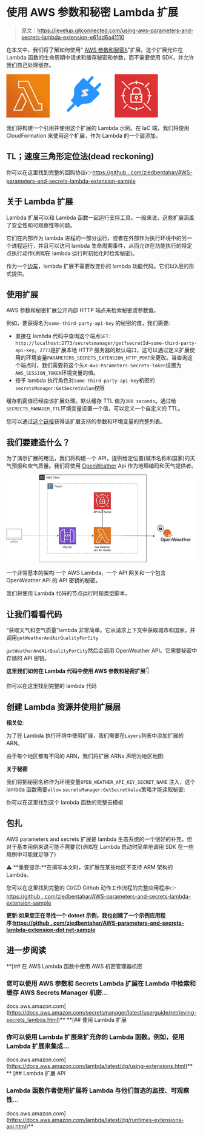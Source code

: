 # 使用 AWS 参数和秘密 Lambda 扩展

> 原文：<https://levelup.gitconnected.com/using-aws-parameters-and-secrets-lambda-extension-e61dd6a41110>

在本文中，我们将了解如何使用" [AWS 参数和秘密λ](https://docs.aws.amazon.com/secretsmanager/latest/userguide/retrieving-secrets_lambda.html)"扩展。这个扩展允许在 Lambda 函数的生命周期中请求和缓存秘密和参数，而不需要使用 SDK，并允许我们自己处理缓存。

![](img/96c50d0a504ae781cb03cc8da591f532.png)

我们将构建一个引用并使用这个扩展的 Lambda 示例。在 IaC 端，我们将使用 CloudFormation 来使用这个扩展，作为 Lambda 的一个层添加。

## TL；速度三角形定位法(dead reckoning)

你可以在这里找到完整的回购协议👉[https://github . com/ziedbentahar/AWS-parameters-and-secrets-lambda-extension-sample](https://github.com/ziedbentahar/aws-parameters-and-secrets-lambda-extension-sample)

## 关于 Lambda 扩展

Lambda 扩展可以和 Lambda 函数一起运行支持工具。一般来说，这些扩展涵盖了安全性和可观察性等问题。

它们在内部作为 lambda 进程的一部分运行，或者在外部作为执行环境中的另一个进程运行，并且可以访问 lambda 生命周期事件，从而允许在功能执行的特定点执行动作(*例如*在 lambda 运行时初始化时检索秘密)。

作为一个[边车](https://learn.microsoft.com/en-us/azure/architecture/patterns/sidecar)，lambda 扩展不需要改变你的 lambda 功能代码。它们以λ层的形式提供。

## 使用扩展

AWS 参数和秘密扩展公开内部 HTTP 端点来检索秘密或参数值。

例如，要获得名为`some-third-party-api-key` 的秘密的值，我们需要:

*   直接在 lambda 代码中查询这个端点`GET: http://localhost:2773/secretsmanager/get?secretId=some-third-party-api-key`。`2773`是扩展本地 HTTP 服务器的默认端口，这可以通过定义扩展使用的环境变量`PARAMETERS_SECRETS_EXTENSION_HTTP_PORT`来更改。当查询这个端点时，我们需要将这个头`X-Aws-Parameters-Secrets-Token`设置为`AWS_SESSION_TOKEN`环境变量的值。
*   授予 lambda 执行角色对`some-third-party-api-key`机密的`secretsManager:GetSecretValue`权限

缓存机密值已经由该扩展处理。默认缓存 TTL 值为`300 seconds`。通过给`SECRECTS_MANAGER_TTL`环境变量设置一个值，可以定义一个自定义的 TTL。

您可以通过[这个链接](https://docs.aws.amazon.com/secretsmanager/latest/userguide/retrieving-secrets_lambda.html)获得该扩展支持的参数和环境变量的完整列表。

## 我们要建造什么？

为了演示扩展的用法，我们将构建一个 API，提供给定位置(城市名称和国家)的天气预报和空气质量。我们将使用 [OpenWeather](https://openweathermap.org/) Api 作为地理编码和天气提供者。

![](img/723115d176c65962ed2618cf0bbdf0ad.png)

一个非常基本的架构:一个 AWS Lambda，一个 API 网关和一个包含 OpenWeather API 的 API 密钥的秘密。

我们将使用 Lambda 代码的节点运行时和类型脚本。

## 让我们看看代码

“获取天气和空气质量”lambda 非常简单。它从请求上下文中获取城市和国家，并调用`getWeatherAndAirQualityForCity`

`getWeatherAndAirQualityForCity`然后会调用 OpenWeather API。它需要秘密中存储的 API 密钥。

**这里我们如何在 Lambda 代码中使用 AWS 参数和秘密扩展**👇

你可以在这里找到完整的 lambda 代码

## 创建 Lambda 资源并使用扩展层

**相关位**:

为了在 Lambda 执行环境中使用扩展，我们需要在`Layers`列表中添加扩展的 ARN。

由于每个地区都有不同的 ARN，我们将扩展 ARNs 声明为地区地图:

**关于秘密**

我们将把秘密名称作为环境变量`OPEN_WEATHER_API_KEY_SECRET_NAME` 注入，这个 lambda 函数需要`allow` `secretsManager:GetSecretValue`策略才能读取秘密:

你可以在这里找到这个 lambda 函数的完整云模板

## 包扎

AWS parameters and secrets 扩展是 lambda 生态系统的一个很好的补充，但对于基本用例来说可能不需要它(*例如*在 Lambda 启动时简单地调用 SDK 在一些用例中可能就足够了)

⚠️ **重要提示:**在撰写本文时，该扩展在某些地区不支持 ARM 架构的 Lambda。

您可以在这里找到完整的 CI/CD Github 动作工作流程的完整应用程序👉[https://github . com/ziedbentahar/AWS-parameters-and-secrets-lambda-extension-sample](https://github.com/ziedbentahar/aws-parameters-and-secrets-lambda-extension-sample)

**更新:如果您正在寻找一个 dotnet 示例，我也创建了一个示例应用程序**:**[https://github . com/ziedbentahar/AWS-parameters-and-secrets-lambda-extension-dot net-sample](https://github.com/ziedbentahar/aws-parameters-and-secrets-lambda-extension-dotnet-sample)**

## **进一步阅读**

 **[## 在 AWS Lambda 函数中使用 AWS 机密管理器机密

### 您可以使用 AWS 参数和 Secrets Lambda 扩展在 Lambda 中检索和缓存 AWS Secrets Manager 机密…

docs.aws.amazon.com](https://docs.aws.amazon.com/secretsmanager/latest/userguide/retrieving-secrets_lambda.html)**  **[## 使用 Lambda 扩展

### 你可以使用 Lambda 扩展来扩充你的 Lambda 函数。例如，使用 Lambda 扩展来集成…

docs.aws.amazon.com](https://docs.aws.amazon.com/lambda/latest/dg/using-extensions.html)** **[](https://docs.aws.amazon.com/lambda/latest/dg/runtimes-extensions-api.html) [## Lambda 扩展 API

### Lambda 函数作者使用扩展将 Lambda 与他们首选的监控、可观察性…

docs.aws.amazon.com](https://docs.aws.amazon.com/lambda/latest/dg/runtimes-extensions-api.html)**